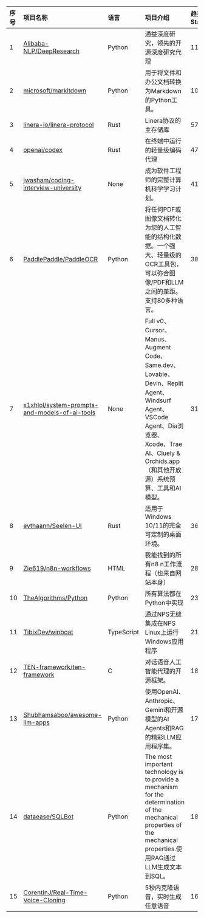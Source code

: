 |序号|项目名称|语言|项目介绍|趋势Star|当前Star|热度|创建时间|
|:---|:---|:---|:---|:---|:---|:---|:---|
|1|[Alibaba-NLP/DeepResearch](https://github.com/Alibaba-NLP/DeepResearch)|Python|通益深度研究，领先的开源深度研究代理|1162|9865|372|2025-01-09|
|2|[microsoft/markitdown](https://github.com/microsoft/markitdown)|Python|用于将文件和办公文档转换为Markdown的Python工具。|1020|79283|314|2024-11-13|
|3|[linera-io/linera-protocol](https://github.com/linera-io/linera-protocol)|Rust|Linera协议的主存储库|570|29562|180|2021-12-19|
|4|[openai/codex](https://github.com/openai/codex)|Rust|在终端中运行的轻量级编码代理|472|42929|154|2025-04-13|
|5|[jwasham/coding-interview-university](https://github.com/jwasham/coding-interview-university)|None|成为软件工程师的完整计算机科学学习计划。|415|328801|134|2016-06-06|
|6|[PaddlePaddle/PaddleOCR](https://github.com/PaddlePaddle/PaddleOCR)|Python|将任何PDF或图像文档转化为您的人工智能的结构化数据。一个强大、轻量级的OCR工具包，可以弥合图像/PDF和LLM之间的差距。支持80多种语言。|388|54991|119|2020-05-08|
|7|[x1xhlol/system-prompts-and-models-of-ai-tools](https://github.com/x1xhlol/system-prompts-and-models-of-ai-tools)|None|Full v0、Cursor、Manus、Augment Code、Same.dev、Lovable、Devin、Replit Agent、Windsurf Agent、VSCode Agent、Dia浏览器、Xcode、Trae AI、Cluely & Orchids.app（和其他开放源）系统预算、工具和AI模型。|315|86233|113|2025-03-05|
|8|[eythaann/Seelen-UI](https://github.com/eythaann/Seelen-UI)|Rust|适用于Windows 10/11的完全可定制的桌面环境。|367|12607|111|2024-02-16|
|9|[Zie619/n8n-workflows](https://github.com/Zie619/n8n-workflows)|HTML|我能找到的所有n8 n工作流程（也来自网站本身）|285|32092|102|2025-05-14|
|10|[TheAlgorithms/Python](https://github.com/TheAlgorithms/Python)|Python|所有算法都在Python中实现|238|207766|75|2016-07-16|
|11|[TibixDev/winboat](https://github.com/TibixDev/winboat)|TypeScript|通过NPS无缝集成在NPS Linux上运行Windows应用程序|217|4411|67|2025-04-04|
|12|[TEN-framework/ten-framework](https://github.com/TEN-framework/ten-framework)|C| 对话语音人工智能代理的开源框架。|183|7841|59|2024-06-19|
|13|[Shubhamsaboo/awesome-llm-apps](https://github.com/Shubhamsaboo/awesome-llm-apps)|Python|使用OpenAI、Anthropic、Gemini和开源模型的AI Agents和RAG的精彩LLM应用程序集。|172|69472|58|2024-04-29|
|14|[dataease/SQLBot](https://github.com/dataease/SQLBot)|Python|The most important technology is to provide a mechanism for the determination of the mechanical properties of the mechanical properties.使用RAG通过LLM生成文本到SQL。|187|2526|58|2025-04-21|
|15|[CorentinJ/Real-Time-Voice-Cloning](https://github.com/CorentinJ/Real-Time-Voice-Cloning)|Python|5秒内克隆语音，实时生成任意语音|166|56601|52|2019-05-26|